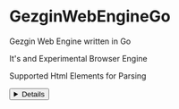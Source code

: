 # GezginWebEngineGo
Gezgin Web Engine written in Go

It's and Experimental Browser Engine

Supported Html Elements for Parsing

<a>
<button>
<canvas>
<details>
<img>
<label>
<link>
<script>
<style>
<textarea>

Supported Html Elements for Drawing
<html>
<body>
<div>

Supported Css Properties
accent-color
align-content
align-items
align-self
background-blend-mode
background-repeat
background-origin
background-clip
background-attachment
background-color
border
color
height
min-height
max-height
width
min-width
max-width
margin-top
margin-bottom
margin-left
margin-right
margin
padding-top
padding-bottom
padding-left
padding-right
padding
position
top
bottom
left
right
visibility

It uses SDL 2.0 for drawing(It will be replaced by OpenGL or Skia)
It uses v8 js-engine for executing javascript code
